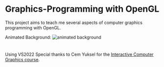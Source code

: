 # Graphics-Programming with OpenGL

This project aims to teach me several aspects of computer graphics programming with OpenGL.

Animated Background:
![animated background](https://github.com/Kooroshoo/Graphics-Programming/assets/26629624/086d3ddb-4fda-4a2a-bd6f-db7c2041024e)


#
Using VS2022
Special thanks to Cem Yuksel for the [Interactive Computer Graphics course](https://www.youtube.com/playlist?list=PLplnkTzzqsZS3R5DjmCQsqupu43oS9CFN).
